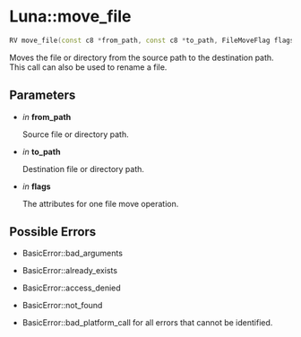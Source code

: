 # Luna::move_file

```c++
RV move_file(const c8 *from_path, const c8 *to_path, FileMoveFlag flags=FileMoveFlag::none)
```

Moves the file or directory from the source path to the destination path. This call can also be used to rename a file. 



## Parameters
* *in* **from_path**

    Source file or directory path. 

* *in* **to_path**

    Destination file or directory path. 

* *in* **flags**

    The attributes for one file move operation. 

## Possible Errors
* BasicError::bad_arguments

* BasicError::already_exists

* BasicError::access_denied

* BasicError::not_found

* BasicError::bad_platform_call for all errors that cannot be identified. 

